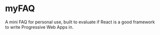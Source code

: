 # myFAQ
A mini FAQ for personal use, built to evaluate if React is a good framework to write Progressive Web Apps in.
